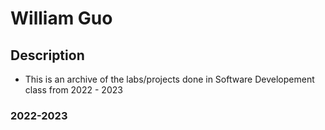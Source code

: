 # William Guo
## Description
* This is an archive of the labs/projects done in Software Developement class from 2022 - 2023
### 2022-2023
